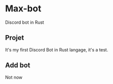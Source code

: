 # Max-bot
Discord bot in Rust

## Projet
It's my first Discord Bot in Rust langage, it's a test.

## Add bot
Not now
